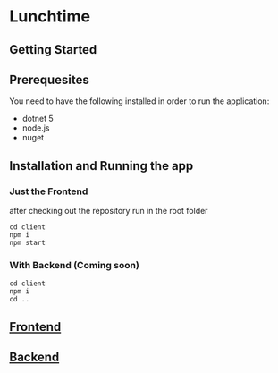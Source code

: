 # Lunchtime

## Getting Started

## Prerequesites
You need to have the following installed in order to run the application:
- dotnet 5
- node.js
- nuget


## Installation and Running the app

### Just the Frontend
after checking out the repository run in the root folder

```
cd client
npm i 
npm start
```
### With Backend (Coming soon)
```
cd client
npm i
cd ..

```



## [Frontend](./Documentation/Frontend.md)

## [Backend](./Documentation/Backend.md)
